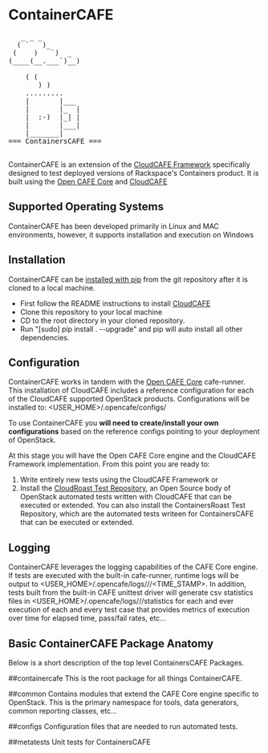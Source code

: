 ContainerCAFE
================================
<pre>
   _ _ _
  ( `   )_
 (    )   `)  _
(____(__.___`)__)

    ( (
       ) )
    .........
    |       |___
    |       |_  |
    |  :-)  |_| |
    |       |___|
    |_______|
=== ContainersCAFE ===

</pre>

ContainerCAFE is an extension of the [CloudCAFE Framework](https://github.com/stackforge) specifically designed to test deployed
versions of Rackspace's Containers product. It is built using the [Open CAFE Core](https://github.com/stackforge) and [CloudCAFE](https://github.com/stackforge)

Supported Operating Systems
---------------------------
ContainerCAFE has been developed primarily in Linux and MAC environments, however, it supports installation and
execution on Windows

Installation
------------
ContainerCAFE can be [installed with pip](https://pypi.python.org/pypi/pip) from the git repository after it is cloned to a local machine.

* First follow the README instructions to install [CloudCAFE](https://github.com/stackforge)
* Clone this repository to your local machine
* CD to the root directory in your cloned repository.
* Run "[sudo] pip install . --upgrade" and pip will auto install all other dependencies.

Configuration
--------------
ContainerCAFE works in tandem with the [Open CAFE Core](https://github.com/stackforge) cafe-runner. This installation of CloudCAFE includes a reference
configuration for each of the CloudCAFE supported OpenStack products. Configurations will be installed to: <USER_HOME>/.opencafe/configs/<PRODUCT>

To use ContainerCAFE you **will need to create/install your own configurations** based on the reference configs pointing to your deployment of OpenStack.

At this stage you will have the Open CAFE Core engine and the CloudCAFE Framework implementation. From this point you are ready to:
1) Write entirely new tests using the CloudCAFE Framework
					or
2) Install the [CloudRoast Test Repository](https://github.com/stackforge), an Open Source body of OpenStack automated tests written with CloudCAFE
that can be executed or extended. You can also install the ContainersRoast Test Repository, which are the automated tests writeen for ContainersCAFE that can be executed or extended.

Logging
-------
ContainerCAFE leverages the logging capabilities of the CAFE Core engine. If tests are executed with the built-in cafe-runner, runtime logs will be output
to <USER_HOME>/.opencafe/logs/<PRODUCT>/<CONFIGURATION>/<TIME_STAMP>. In addition, tests built from the built-in CAFE unittest driver will generate
csv statistics files in <USER_HOME>/.opencafe/logs/<PRODUCT>/<CONFIGURATION>/statistics for each and ever execution of each and every test case that
provides metrics of execution over time for elapsed time, pass/fail rates, etc...

Basic ContainerCAFE Package Anatomy
-------------------------------
Below is a short description of the top level ContainersCAFE Packages.

##containercafe
This is the root package for all things ContainerCAFE.

##common
Contains modules that extend the CAFE Core engine specific to OpenStack. This is the primary namespace for tools, data generators, common
reporting classes, etc...

##configs
Configuration files that are needed to run automated tests.

##metatests
Unit tests for ContainersCAFE

